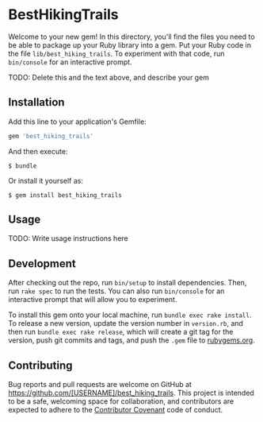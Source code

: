 # BestHikingTrails

Welcome to your new gem! In this directory, you'll find the files you need to be able to package up your Ruby library into a gem. Put your Ruby code in the file `lib/best_hiking_trails`. To experiment with that code, run `bin/console` for an interactive prompt.

TODO: Delete this and the text above, and describe your gem

## Installation

Add this line to your application's Gemfile:

```ruby
gem 'best_hiking_trails'
```

And then execute:

    $ bundle

Or install it yourself as:

    $ gem install best_hiking_trails

## Usage

TODO: Write usage instructions here

## Development

After checking out the repo, run `bin/setup` to install dependencies. Then, run `rake spec` to run the tests. You can also run `bin/console` for an interactive prompt that will allow you to experiment.

To install this gem onto your local machine, run `bundle exec rake install`. To release a new version, update the version number in `version.rb`, and then run `bundle exec rake release`, which will create a git tag for the version, push git commits and tags, and push the `.gem` file to [rubygems.org](https://rubygems.org).

## Contributing

Bug reports and pull requests are welcome on GitHub at https://github.com/[USERNAME]/best_hiking_trails. This project is intended to be a safe, welcoming space for collaboration, and contributors are expected to adhere to the [Contributor Covenant](http://contributor-covenant.org) code of conduct.

